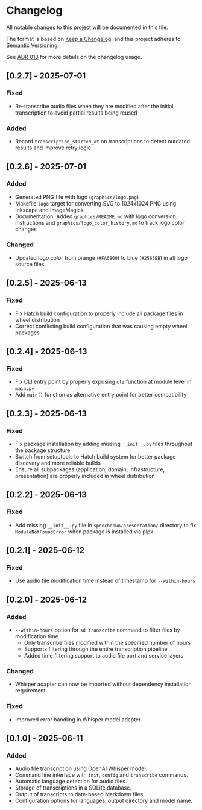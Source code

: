 # Changelog

All notable changes to this project will be documented in this file.

The format is based on [Keep a Changelog](https://keepachangelog.com/en/1.1.0/), and this project adheres to [Semantic Versioning](https://semver.org/spec/v2.0.0.html).

See [ADR 013](docs/adrs/current/013_use_changelog.md) for more details on the changelog usage.


## [0.2.7] - 2025-07-01
### Fixed
- Re-transcribe audio files when they are modified after the initial transcription to avoid partial results being reused
### Added
- Record `transcription_started_at` on transcriptions to detect outdated results and improve retry logic

## [0.2.6] - 2025-07-01

### Added

- Generated PNG file with logo (`graphics/logo.png`)
- Makefile `logo` target for converting SVG to 1024x1024 PNG using Inkscape and ImageMagick
- Documentation: Added `graphics/README.md` with logo conversion instructions and `graphics/logo_color_history.md` to track logo color changes

### Changed

- Updated logo color from orange (`#FA6800`) to blue (`#2563EB`) in all logo source files

## [0.2.5] - 2025-06-13

### Fixed

- Fix Hatch build configuration to properly include all package files in wheel distribution
- Correct conflicting build configuration that was causing empty wheel packages

## [0.2.4] - 2025-06-13

### Fixed

- Fix CLI entry point by properly exposing `cli` function at module level in `main.py`
- Add `main()` function as alternative entry point for better compatibility

## [0.2.3] - 2025-06-13

### Fixed

- Fix package installation by adding missing `__init__.py` files throughout the package structure
- Switch from setuptools to Hatch build system for better package discovery and more reliable builds
- Ensure all subpackages (application, domain, infrastructure, presentation) are properly included in wheel distribution

## [0.2.2] - 2025-06-13

### Fixed

- Add missing `__init__.py` file in `speechdown/presentation/` directory to fix `ModuleNotFoundError` when package is installed via pipx

## [0.2.1] - 2025-06-12

### Fixed

- Use audio file modification time instead of timestamp for `--within-hours`

## [0.2.0] - 2025-06-12

### Added

- `--within-hours` option for `sd transcribe` command to filter files by modification time
  - Only transcribe files modified within the specified number of hours
  - Supports filtering through the entire transcription pipeline
  - Added time filtering support to audio file port and service layers

### Changed

- Whisper adapter can now be imported without dependency installation requirement

### Fixed

- Improved error handling in Whisper model adapter

## [0.1.0] - 2025-06-11

### Added

- Audio file transcription using OpenAI Whisper model.
- Command line interface with `init`, `config` and `transcribe` commands.
- Automatic language detection for audio files.
- Storage of transcriptions in a SQLite database.
- Output of transcripts to date-based Markdown files.
- Configuration options for languages, output directory and model name.
